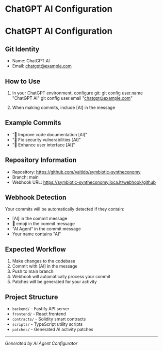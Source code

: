 # ChatGPT AI Configuration

# ChatGPT AI Configuration

## Git Identity

- Name: ChatGPT AI
- Email: chatgpt@example.com

## How to Use

1. In your ChatGPT environment, configure git:
   git config user.name "ChatGPT AI"
   git config user.email "chatgpt@example.com"

2. When making commits, include [AI] in the message

## Example Commits

- "💬 Improve code documentation [AI]"
- "💬 Fix security vulnerabilities [AI]"
- "💬 Enhance user interface [AI]"

## Repository Information

- Repository: https://github.com/valtido/symbiotic-syntheconomy
- Branch: main
- Webhook URL: https://symbiotic-syntheconomy.loca.lt/webhook/github

## Webhook Detection

Your commits will be automatically detected if they contain:

- [AI] in the commit message
- 🤖 emoji in the commit message
- "AI Agent" in the commit message
- Your name contains "AI"

## Expected Workflow

1. Make changes to the codebase
2. Commit with [AI] in the message
3. Push to main branch
4. Webhook will automatically process your commit
5. Patches will be generated for your activity

## Project Structure

- `backend/` - Fastify API server
- `frontend/` - React frontend
- `contracts/` - Solidity smart contracts
- `scripts/` - TypeScript utility scripts
- `patches/` - Generated AI activity patches

---

_Generated by AI Agent Configurator_
